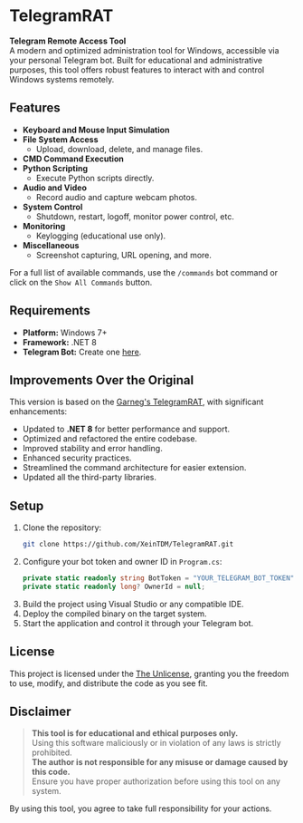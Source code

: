 # TelegramRAT

**Telegram Remote Access Tool**  
A modern and optimized administration tool for Windows, accessible via your personal Telegram bot. Built for educational and administrative purposes, this tool offers robust features to interact with and control Windows systems remotely.

## Features

- **Keyboard and Mouse Input Simulation**
- **File System Access**
  - Upload, download, delete, and manage files.
- **CMD Command Execution**
- **Python Scripting**
  - Execute Python scripts directly.
- **Audio and Video**
  - Record audio and capture webcam photos.
- **System Control**
  - Shutdown, restart, logoff, monitor power control, etc.
- **Monitoring**
  - Keylogging (educational use only).
- **Miscellaneous**
  - Screenshot capturing, URL opening, and more.

For a full list of available commands, use the `/commands` bot command or click on the `Show All Commands` button.

## Requirements

- **Platform:** Windows 7+
- **Framework:** .NET 8
- **Telegram Bot:** Create one [here](https://core.telegram.org/bots).

## Improvements Over the Original

This version is based on the [Garneg's TelegramRAT](https://github.com/Garneg/TelegramRAT), with significant enhancements:
- Updated to **.NET 8** for better performance and support.
- Optimized and refactored the entire codebase.
- Improved stability and error handling.
- Enhanced security practices.
- Streamlined the command architecture for easier extension.
- Updated all the third-party libraries.

## Setup

1. Clone the repository:
   ```bash
   git clone https://github.com/XeinTDM/TelegramRAT.git
   ```
2. Configure your bot token and owner ID in `Program.cs`:
   ```csharp
   private static readonly string BotToken = "YOUR_TELEGRAM_BOT_TOKEN";
   private static readonly long? OwnerId = null;
   ```
3. Build the project using Visual Studio or any compatible IDE.
4. Deploy the compiled binary on the target system.
5. Start the application and control it through your Telegram bot.

## License

This project is licensed under the [The Unlicense](LICENSE), granting you the freedom to use, modify, and distribute the code as you see fit.

## Disclaimer

> **This tool is for educational and ethical purposes only.**  
> Using this software maliciously or in violation of any laws is strictly prohibited.  
> **The author is not responsible for any misuse or damage caused by this code.**  
> Ensure you have proper authorization before using this tool on any system.

By using this tool, you agree to take full responsibility for your actions.
